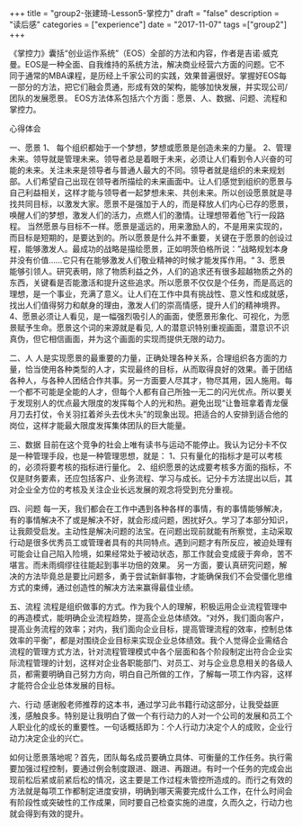 +++
title = "group2-张建琦-Lesson5-掌控力"
draft = "false"
description = "读后感"
categories = ["experience"]
date = "2017-11-07"
tags =["group2"]
+++

《掌控力》囊括“创业运作系统”（EOS）全部的方法和内容，作者是吉诺·威克曼。EOS是一种全面、自我维持的系统方法，解决商业经营六方面的问题。它不同于通常的MBA课程，是历经上千家公司的实践，效果普遍很好。掌握好EOS每一部分的方法，把它们融会贯通，形成有效的架构，能够加快发展，并实现公司/团队的发展愿景。
EOS方法体系包括六个方面：愿景、人、数据、问题、流程和掌控力。

心得体会

一、愿景
1、 每个组织都始于一个梦想，梦想或愿景是创造未来的力量。
2、管理未来。领导就是管理未来。领导者总是着眼于未来，必须让人们看到令人兴奋的可能的未来。关注未来是领导者与普通人最大的不同。领导者就是组织的未来规划部。人们希望自己出现在领导者所描绘的未来画面中。让人们感觉到组织的愿景与自己利益相关，这样才能与领导者一起梦想未来、共创未来。所以创设愿景就是寻找共同目标，以激发大家。愿景不是强加于人的，而是释放人们内心已存的愿景，唤醒人们的梦想，激发人们的活力，点燃人们的激情。让理想带着他飞行一段路程。
当然愿景与目标不一样。愿景是遥远的，用来激励人的，不是用来实现的，而目标是短期的，是要达到的。所以愿景是什么并不重要，关键在于愿景的创设过程，能够激发人。最成功的战略是描绘愿景，正如明茨伯格所说：”战略规划本身并没有价值……它只有在能够激发人们敬业精神的时候才能发挥作用。“
3、愿景能够引领人。研究表明，除了物质利益之外，人们的追求还有很多超越物质之外的东西，关键看是否能激活和提升这些追求。所以愿景不仅仅是个任务，而是高远的理想，是一个事业，充满了意义。让人们在工作中具有挑战性、意义性和成就感，找出人们值得努力和献身的理由，激发人们的崇高情感，提升人们的精神境界。
4、愿景必须让人看见，是一幅强烈吸引人的画面，使愿景形象化、可视化，为愿景赋予生命。愿景这个词的来源就是看见, 人的潜意识特别重视画面，潜意识不识真伪，但它相信画面，并为这个画面的实现而提供无限的动力。

二、人
人是实现愿景的最重要的力量，正确处理各种关系，合理组织各方面的力量，恰当使用各种类型的人才，实现最终的目标，从而取得良好的效果。善于团结各种人，与各种人团结合作共事。另一方面要人尽其才，物尽其用，因人施用。每一个都不可能是全能的人才，但每个人都有自己所独一无二的闪光优点。所以要关于发现别人的优点最大限度的发挥每个人的光和热。避免出现“让鲁班拿着青龙偃月刀去打仗，令关羽扛着斧头去伐木头”的现象出现。把适合的人安排到适合他的岗位，这样才能最大限度发挥集体团队的巨大能量。

三、数据
目前在这个竞争的社会上唯有读书与运动不能停止。我认为记分卡不仅是一种管理手段，也是一种管理思想，就是：
1、只有量化的指标才是可以考核的，必须将要考核的指标进行量化。
2、组织愿景的达成要考核多方面的指标，不仅是财务要素，还应包括客户、业务流程、学习与成长。记分卡方法提出以后，其对企业全方位的考核及关注企业长远发展的观念将受到充分重视。

四、问题
每一天，我们都会在工作中遇到各种各样的事情，有的事情能够解决，有的事情解决不了或是解决不好，就会形成问题，困扰好久。学习了本部分知识，让我颇受启发。主动性是解决问题的法宝。在问题出现前就能有所察觉，主动采取行动是很多优秀员工或管理者具有的共同特点。遇到问题才有所反应，被迫处理有可能会让自己陷入险境，如果经常处于被动状态，那工作就会变成疲于奔命，苦不堪言。而未雨绸缪往往能起到事半功倍的效果。
另一方面，要认真研究问题，解决的方法毕竟总是要比问题多，勇于尝试新鲜事物，才能确保我们不会受僵化思维方式的束缚，通过创造性的解决方法来赢得最佳业绩。

五、流程
流程是组织做事的方式。作为我个人的理解，积极运用企业流程管理中的再造模式，能明确企业流程趋势，提高企业总体绩效。“对外，我们面向客户，提高业务流程的效率；对内，我们面向企业目标，提高管理流程的效率，控制总体效率的平衡”，都是对围绕企业目标来实现企业总体绩效。我个人觉得企业需结合流程的管理方式方法，针对流程管理模式中各个层面和各个阶段制定出符合企业实际流程管理的计划，这样对企业各职能部门、对员工、对与企业息息相关的各级人员，都需要明确自己努力方向，明白自己所做的工作，了解每一项工作内容，这样才能符合企业总体发展的目标。

六、行动
感谢殷老师推荐的这本书，通过学习此书籍行动这部分，让我受益匪浅，感触良多。特别是让我明白了做一个有行动力的人对一个公司的发展和员工个人职业化的成长的重要性。一句话概括即为：个人行动力决定个人的成败，企业行动力决定企业的兴亡。

如何让愿景落地呢？首先，团队每名成员要确立具体、可衡量的工作任务。执行需要加强过程控制，要通过例会制度跟进、跟进、再跟进。有时一个任务的完成会出现前松后紧或前紧后松的情况，这主要是工作过程未管控所造成的。而行之有效的方法就是每项工作都制定进度安排，明确到哪天需要完成什么工作，在什么时间会有阶段性或突破性的工作成果，同时要自己检查实施的进度，久而久之，行动力也就会得到有效的提升。
